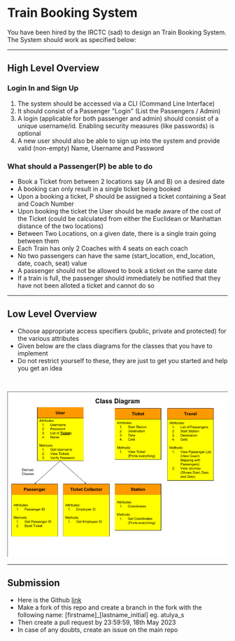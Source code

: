 # Train Booking System

You have been hired by the IRCTC (sad) to design an Train Booking System. The System should work as specified below:

---

## High Level Overview

### Login In and Sign Up

1. The system should be accessed via a CLI (Command Line Interface)
2. It should consist of a Passenger "Login" (List the Passengers / Admin)
3. A login (applicable for both passenger and admin) should consist of a unique username/id. Enabling security measures (like passwords) is optional
4. A new user should also be able to sign up into the system and provide valid (non-empty) Name, Username and Password

### What should a Passenger(P) be able to do

- Book a Ticket from between 2 locations say (A and B) on a desired date
- A booking can only result in a single ticket being booked
- Upon a booking a ticket, P should be assigned a ticket containing a Seat and Coach Number
- Upon booking the ticket the User should be made aware of the cost of the Ticket (could be calculated from either the Euclidean or Manhattan distance of the two locations)
- Between Two Locations, on a given date, there is a single train going between them
- Each Train has only 2 Coaches with 4 seats on each coach
- No two passengers can have the same (start_location, end_location, date, coach, seat) value
- A passenger should not be allowed to book a ticket on the same date
- If a train is full, the passenger should immediately be notified that they have not been alloted a ticket and cannot do so

---

## Low Level Overview

- Choose appropriate access specifiers (public, private and protected) for the various attributes
- Given below are the class diagrams for the classes that you have to implement
- Do not restrict yourself to these, they are just to get you started and help you get an idea

<p>&nbsp;&nbsp;&nbsp;</p>

![alt text](./class.png)

---

## Submission

- Here is the Github <a href="https://github.com/AerialRobotics-IITK/Induction_Y22">link</a>
- Make a fork of this repo and create a branch in the fork with the following name: [firstname]_[lastname_initial] eg. atulya_s
- Then create a pull request by 23:59:59, 18th May 2023
- In case of any doubts, create an issue on the main repo
